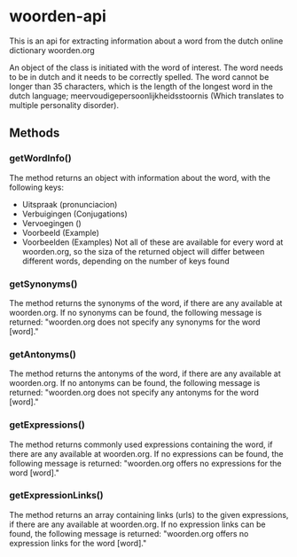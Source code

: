 # woorden-api

This is an api for extracting information about a word from the dutch online dictionary woorden.org

An object of the class is initiated with the word of interest. The word needs to be in dutch and it needs to be correctly spelled. The word cannot be longer than 35 characters, which is the length of the longest word in the dutch language; meervoudigepersoonlijkheidsstoornis (Which translates to multiple personality disorder).

## Methods

### getWordInfo()
The method returns an object with information about the word, with the following keys:
- Uitspraak (pronunciacion)
- Verbuigingen (Conjugations)
- Vervoegingen ()
- Voorbeeld (Example)
- Voorbeelden (Examples)
Not all of these are available for every word at woorden.org, so the siza of the returned object will differ between different words, depending on the number of keys found

### getSynonyms()
The method returns the synonyms of the word, if there are any available at woorden.org. If no synonyms can be found, the following message is returned: "woorden.org does not specify any synonyms for the word [word]."

### getAntonyms()
The method returns the antonyms of the word, if there are any available at woorden.org. If no antonyms can be found, the following message is returned: "woorden.org does not specify any antonyms for the word [word]."

### getExpressions()
The method returns commonly used expressions containing the word, if there are any available at woorden.org. If no expressions can be found, the following message is returned: "woorden.org offers no expressions for the word [word]."

### getExpressionLinks()
The method returns an array containing links (urls) to the given expressions, if there are any available at woorden.org. If no expression links can be found, the following message is returned: "woorden.org offers no expression links for the word [word]."